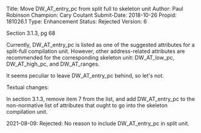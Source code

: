 Title:       Move DW_AT_entry_pc from split full to skeleton unit
Author:      Paul Robinson
Champion:    Cary Coutant
Submit-Date: 2018-10-26
Propid:      181026.1
Type:        Enhancement
Status:      Rejected
Version:     6

Section 3.1.3, pg 68

Currently, DW_AT_entry_pc is listed as one of the suggested attributes for a
split-full compilation unit. However, other address-related attributes are
recommended for the corresponding skeleton unit: DW_AT_low_pc, DW_AT_high_pc,
and DW_AT_ranges.

It seems peculiar to leave DW_AT_entry_pc behind, so let's not.

Textual changes:

In section 3.1.3, remove item 7 from the list, and add DW_AT_entry_pc
to the non-normative list of attributes that ought to go into the
skeleton compilation unit.


2021-08-09:  Rejected:  No reason to include DW_AT_entry_pc in split unit.
